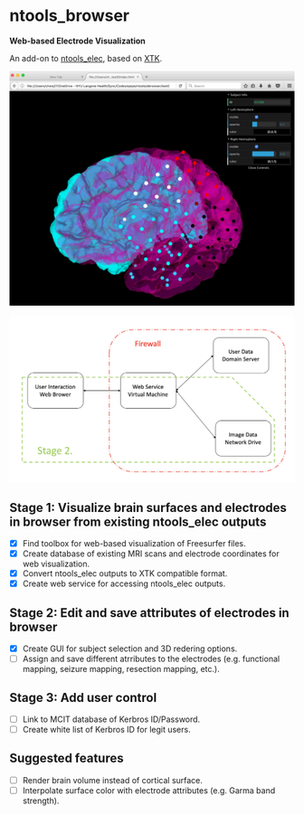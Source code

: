 # ntools_browser

**Web-based Electrode Visualization**

An add-on to [ntools_elec](https://github.com/HughWXY/ntools_elec), based on [XTK](https://github.com/xtk/X).

![Demo](Docs/demo1.png)

![General Design](Docs/design2.png)


## Stage 1: Visualize brain surfaces and electrodes in browser from existing ntools_elec outputs
- [x] Find toolbox for web-based visualization of Freesurfer files.
- [x] Create database of existing MRI scans and electrode coordinates for web visualization.
- [x] Convert ntools_elec outputs to XTK compatible format.
- [x] Create web service for accessing ntools_elec outputs.
## Stage 2: Edit and save attributes of electrodes in browser
- [x] Create GUI for subject selection and 3D redering options.
- [ ] Assign and save different atrributes to the electrodes (e.g. functional mapping, seizure mapping, resection mapping, etc.).
## Stage 3: Add user control
- [ ] Link to MCIT database of Kerbros ID/Password.
- [ ] Create white list of Kerbros ID for legit users.
## Suggested features
- [ ] Render brain volume instead of cortical surface.
- [ ] Interpolate surface color with electrode attributes (e.g. Garma band strength).
